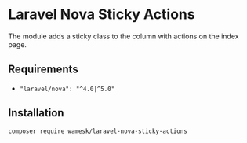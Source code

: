 # Laravel Nova Sticky Actions

The module adds a sticky class to the column with actions on the index page.

## Requirements

- `"laravel/nova": "^4.0|^5.0"`


## Installation

```bash
composer require wamesk/laravel-nova-sticky-actions
```
